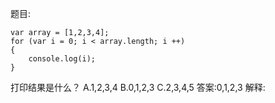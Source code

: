 题目:

    var array = [1,2,3,4];
    for (var i = 0; i < array.length; i ++)
    {
        console.log(i);
    }
打印结果是什么？
A.1,2,3,4
B.0,1,2,3
C.2,3,4,5
答案:0,1,2,3
解释:
